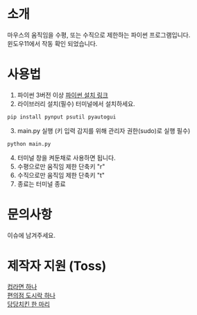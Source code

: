 소개
===
마우스의 움직임을 수평, 또는 수직으로 제한하는 파이썬 프로그램입니다.   
윈도우11에서 작동 확인 되었습니다.

사용법
===
1. 파이썬 3버전 이상 [파이썬 설치 링크](https://www.python.org/downloads/)
2. 라이브러리 설치(필수) 터미널에서 설치하세요.
```   
pip install pynput psutil pyautogui
```
3. main.py 실행 (키 입력 감지를 위해 관리자 권한(sudo)로 실행 필수)
```
python main.py
```
4. 터미널 창을 켜둔채로 사용하면 됩니다.
5. 수평으로만 움직임 제한 단축키 "r"
6. 수직으로만 움직임 제한 단축키 "t"
7. 종료는 터미널 종료

문의사항
===
이슈에 남겨주세요.


제작자 지원 (Toss)
===
[컵라면 하나](https://toss.me/saramjh/1400)   
[편의점 도시락 하나](https://toss.me/saramjh/3400)   
[당당치킨 한 마리](https://toss.me/saramjh/6990)
